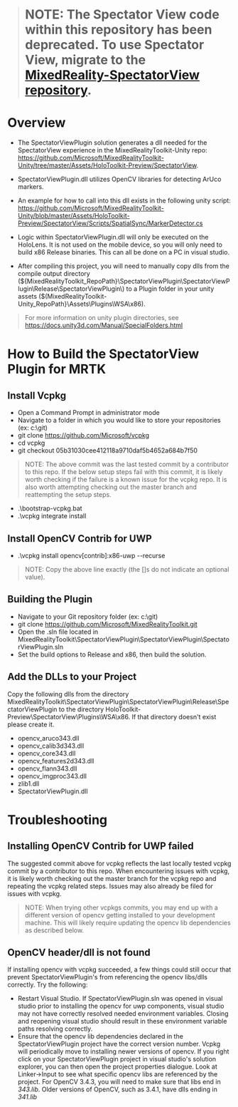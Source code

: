 ># NOTE: The Spectator View code within this repository has been deprecated. To use Spectator View, migrate to the [MixedReality-SpectatorView repository](https://github.com/microsoft/MixedReality-SpectatorView).

# Overview

- The SpectatorViewPlugin solution generates a dll needed for the SpectatorView experience in the MixedRealityToolkit-Unity repo:
  https://github.com/Microsoft/MixedRealityToolkit-Unity/tree/master/Assets/HoloToolkit-Preview/SpectatorView.
  
- SpectatorViewPlugin.dll utilizes OpenCV libraries for detecting ArUco markers.
  
- An example for how to call into this dll exists in the following unity script:
  https://github.com/Microsoft/MixedRealityToolkit-Unity/blob/master/Assets/HoloToolkit-Preview/SpectatorView/Scripts/SpatialSync/MarkerDetector.cs
  
- Logic within SpectatorViewPlugin.dll will only be executed on the HoloLens. It is not used on the mobile device, so you will only need to build x86 Release binaries. This can all be done on a PC in visual studio.

- After compiling this project, you will need to manually copy dlls from the compile output directory (${MixedRealityToolkit_RepoPath}\SpectatorViewPlugin\SpectatorViewPlugin\Release\SpectatorViewPlugin\) to a Plugin folder in your unity assets ($(MixedRealityToolkit-Unity_RepoPath}\Assets\Plugins\WSA\x86\).
>For more information on unity plugin directories, see https://docs.unity3d.com/Manual/SpecialFolders.html

# How to Build the SpectatorView Plugin for MRTK

## Install Vcpkg

- Open a Command Prompt in administrator mode
- Navigate to a folder in which you would like to store your repositories (ex: c:\git)
- git clone <https://github.com/Microsoft/vcpkg>
- cd vcpkg
- git checkout 05b31030cee412118a9710daf5b4652a684b7f50
>NOTE: The above commit was the last tested commit by a contributor to this repo. If the below setup steps fail with this commit, it is likely worth checking if the failure is a known issue for the vcpkg repo. It is also worth attempting checking out the master branch and reattempting the setup steps.
- .\bootstrap-vcpkg.bat
- .\vcpkg integrate install

## Install OpenCV Contrib for UWP

- .\vcpkg install opencv[contrib]:x86-uwp --recurse

>NOTE: Copy the above line exactly (the []s do not indicate an optional value).

## Building the Plugin

- Navigate to your Git repository folder (ex: c:\git)
- git clone <https://github.com/Microsoft/MixedRealityToolkit.git>
- Open the .sln file located in MixedRealityToolkit\SpectatorViewPlugin\SpectatorViewPlugin\SpectatorViewPlugin.sln
- Set the build options to Release and x86, then build the solution.

## Add the DLLs to your Project

Copy the following dlls from the directory MixedRealityToolkit\SpectatorViewPlugin\SpectatorViewPlugin\Release\SpectatorViewPlugin to the directory HoloToolkit-Preview\SpectatorView\Plugins\WSA\x86. If that directory doesn't exist please create it.

- opencv_aruco343.dll
- opencv_calib3d343.dll
- opencv_core343.dll
- opencv_features2d343.dll
- opencv_flann343.dll
- opencv_imgproc343.dll
- zlib1.dll
- SpectatorViewPlugin.dll

# Troubleshooting
## Installing OpenCV Contrib for UWP failed

The suggested commit above for vcpkg reflects the last locally tested vcpkg commit by a contributor to this repo. When encountering issues with vcpkg, it is likely worth checking out the master branch for the vcpkg repo and repeating the vcpkg related steps. Issues may also already be filed for issues with vcpkg.
>NOTE: When trying other vcpkgs commits, you may end up with a different version of opencv getting installed to your development machine. This will likely require updating the opencv lib dependencies as described below.

## OpenCV header/dll is not found

If installing opencv with vcpkg succeeded, a few things could still occur that prevent SpectatorViewPlugin's from referencing the opencv libs/dlls correctly. Try the following:

- Restart Visual Studio. If SpectatorViewPlugin.sln was opened in visual studio prior to installing the opencv for uwp components, visual studio may not have correctly resolved needed environment variables. Closing and reopening visual studio should result in these environment variable paths resolving correctly.
- Ensure that the opencv lib dependencies declared in the SpectatorViewPlugin project have the correct version number. Vcpkg will periodically move to installing newer versions of opencv. If you right click on your SpectatorViewPlugin project in visual studio's solution explorer, you can then open the project properties dialogue. Look at Linker->Input to see what specific opencv libs are referenced by the project. For OpenCV 3.4.3, you will need to make sure that libs end in *343.lib*. Older versions of OpenCV, such as 3.4.1, have dlls ending in *341.lib*
